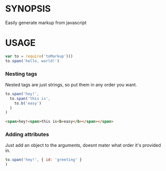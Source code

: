 # SYNOPSIS
Easily generate markup from javascript

# USAGE
```js
var to = require('toMarkup')()
to.span('hello, world!')
```

### Nesting tags
Nested tags are just strings, so put them in any order you want.

```js
to.span('hey!',
  to.span('this is', 
    to.b('easy')
  )
)
```

```html
<span>hey!<span>this is<b>easy</b></span></span>
```

### Adding attributes
Just add an object to the arguments, doesnt mater what order it's provided in.
```js
to.span('hey!', { id: 'greeting' }
)
```
